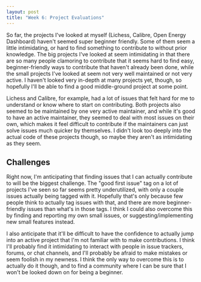 ```yaml
---
layout: post
title: "Week 6: Project Evaluations"
---
```


So far, the projects I've looked at myself (Lichess, Calibre, Open Energy Dashboard) haven't seemed super beginner friendly. Some of them seem a little intimidating, or hard to find something to contribute to without prior knowledge. The big projects I've looked at seem intimidating in that there are so many people clamoring to contribute that it seems hard to find easy, beginner-friendly ways to contribute that haven't already been done, while the small projects I've looked at seem not very well maintained or not very active. I haven't looked very in-depth at many projects yet, though, so hopefully I'll be able to find a good middle-ground project at some point.

Lichess and Calibre, for example, had a lot of issues that felt hard for me to understand or know where to start on contributing. Both projects also seemed to be maintained by one very active maintainer, and while it's good to have an active maintainer, they seemed to deal with most issues on their own, which makes it feel difficult to contribute if the maintainers can just solve issues much quicker by themselves. I didn't look too deeply into the actual code of these projects though, so maybe they aren't as intimidating as they seem.

## Challenges

Right now, I'm anticipating that finding issues that I can actually contribute to will be the biggest challenge. The "good first issue" tag on a lot of projects I've seen so far seems pretty underutilized, with only a couple issues actually being tagged with it. Hopefully that's only because few people think to actually tag issues with that, and there are more beginner-friendly issues than what's in those tags. I think I could also overcome this by finding and reporting my own small issues, or suggesting/implementing new small features instead.

I also anticipate that it'll be difficult to have the confidence to actually jump into an active project that I'm not familiar with to make contributions. I think I'll probably find it intimidating to interact with people in issue trackers, forums, or chat channels, and I'll probably be afraid to make mistakes or seem foolish in my newness. I think the only way to overcome this is to actually do it though, and to find a community where I can be sure that I won't be looked down on for being a beginner.